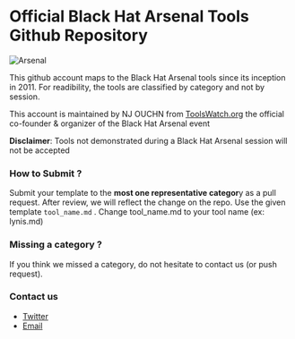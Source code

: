 # Official Black Hat Arsenal Tools Github Repository

![Arsenal](https://www.toolswatch.org/wp-content/uploads/2016/12/bharsenal.png) 

This github account maps to the Black Hat Arsenal tools since its inception in 2011. 
For readibility, the tools are classified by category and not by session. 

This account is maintained by NJ OUCHN from [ToolsWatch.org](https://www.toolswatch.org) the official co-founder & organizer of the Black Hat Arsenal event


**Disclaimer**: Tools not demonstrated during a Black Hat Arsenal session will not be accepted

### How to Submit ? 

Submit your template to the **most one representative categor**y as a pull request. After review, we will reflect the change on the repo.
Use the given template `tool_name.md` . 
Change tool_name.md to your tool name (ex: lynis.md)

### Missing a category ? 

If you think we missed a category, do not hesitate to contact us (or push request).

### Contact us

* [Twitter](https://twitter.com/toolswatch)
* [Email](mailto:hacker@toolswatch.org)
